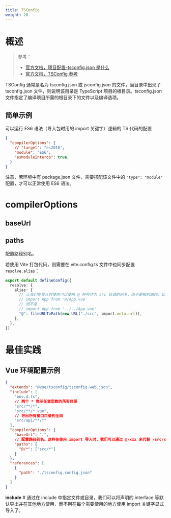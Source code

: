 ```yaml
---
title: TSConfig
weight: 20
---
```


# 概述

> 参考：
> 
> - [官方文档，项目配置-tsconfig.json 是什么](https://www.typescriptlang.org/docs/handbook/tsconfig-json.html)
> - [官方文档，TSConfig 参考](https://www.typescriptlang.org/tsconfig)

TSConfig 通常是名为 tsconfig.json 或 jsconfig.json 的文件，当目录中出现了 tsconfig.json 文件，则说明该目录是 TypeScript 项目的根目录。tsconfig.json 文件指定了编译项目所需的根目录下的文件以及编译选项。

## 简单示例

可以运行 ES6 语法（导入包时用的 import 关键字）逻辑的 TS 代码的配置

```json
{
  "compilerOptions": {
    // "target": "es2016",
    "module": "ES6",
    "esModuleInterop": true,
  }
}
```

注意，若环境中有 package.json 文件，需要搭配该文件中的 `"type": "module"` 配置，才可以正常使用 ES6 语法。

# compilerOptions

## baseUrl

## paths

配置路径别名。

若使用 Vite 打包代码，则需要在 vite.config.ts 文件中也同步配置 `resolve.alias`：

```typescript
export default defineConfig({
  resolve: {
    alias: {
      // 让我们在导入时使用可以使用 @ 符号作为 src 目录的别名，而不是相对路径，比如：
      // import App from '@/App.vue'
      // 而不是
      // import App from '../../App.vue'
      "@": fileURLToPath(new URL("./src", import.meta.url)),
    },
  },
})
```

# 最佳实践

## Vue 环境配置示例

```json
{
  "extends": "@vue/tsconfig/tsconfig.web.json",
  "include": [
    "env.d.ts",
    // 两个 * 表示任意层数的所有目录
    "src/**/*",
    "src/**/*.vue",
    // 导出所有接口目录到全局
    "src/api/**/*"
  ],
  "compilerOptions": {
    "baseUrl": ".",
    // 配置路径别名。这样在使用 import 导入时，我们可以通过 @/xxx 来代替 /src/xxx
    "paths": {
      "@/*": ["src/*"]
    }
  },
  "references": [
    {
      "path": "./tsconfig.config.json"
    }
  ]
}
```

**include** # 通过在 include 中指定文件或目录，我们可以将声明的 interface 等默认导出并在其他地方使用，而不用在每个需要使用的地方使用 import 关键字显式导入了。


